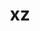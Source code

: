 ---
title: "xz"
layout: cache
categories: [package, v0.22.1]
meta: {"versions": ["5.4.6"], "compilers": ["apple-clang@=15.0.0", "cce@=15.0.1", "gcc@=10.2.1", "gcc@=10.3.0", "gcc@=11.1.0", "gcc@=11.4.0", "gcc@=12.3.0", "gcc@=7.3.1", "gcc@=7.5.0", "gcc@=9.4.0", "msvc@=19.39.33523", "oneapi@=2023.2.0", "oneapi@=2024.0.0"], "oss": ["amzn2", "centos7", "rhel8", "sle_hpc15", "ubuntu18.04", "ubuntu20.04", "ubuntu22.04", "ventura", "windows10.0.20348"], "platforms": ["darwin", "linux", "windows"], "targets": ["aarch64", "neoverse_n1", "neoverse_v1", "neoverse_v2", "ppc64le", "x86_64", "x86_64_v3", "x86_64_v4", "zen4"], "stacks": ["aws-isc", "aws-isc-aarch64", "aws-pcluster-neoverse_v1", "aws-pcluster-x86_64_v4", "build_systems", "data-vis-sdk", "developer-tools", "developer-tools-manylinux2014", "e4s", "e4s-cray-rhel", "e4s-cray-sles", "e4s-neoverse-v2", "e4s-neoverse_v1", "e4s-oneapi", "e4s-power", "e4s-rocm-external", "ml-darwin-aarch64-mps", "ml-linux-x86_64-cpu", "ml-linux-x86_64-cuda", "radiuss", "radiuss-aws", "radiuss-aws-aarch64", "root", "tutorial", "windows-vis"], "num_specs": 24, "num_specs_by_stack": {"root": 24, "ml-darwin-aarch64-mps": 1, "aws-isc-aarch64": 2, "radiuss-aws-aarch64": 2, "aws-pcluster-neoverse_v1": 2, "aws-isc": 1, "radiuss-aws": 1, "e4s-cray-rhel": 1, "aws-pcluster-x86_64_v4": 2, "developer-tools-manylinux2014": 1, "build_systems": 1, "radiuss": 1, "developer-tools": 1, "e4s-power": 1, "e4s-cray-sles": 1, "e4s-neoverse_v1": 1, "data-vis-sdk": 1, "e4s-neoverse-v2": 1, "tutorial": 2, "ml-linux-x86_64-cuda": 1, "e4s-rocm-external": 1, "ml-linux-x86_64-cpu": 1, "e4s": 1, "e4s-oneapi": 1, "windows-vis": 1}}
spec_details: [{"hash": "nrzvy3emno3sqpjnhppe2xfq7okvzyml", "compiler": "apple-clang@=15.0.0", "versions": ["5.4.6"], "os": "ventura", "platform": "darwin", "target": "aarch64", "variants": ["build_system=autotools", "libs=shared,static", "~pic"], "stacks": ["root", "ml-darwin-aarch64-mps"], "size": "-", "tarball": "https://binaries.spack.io/releases/v0.22.1/build_cache/darwin-ventura-aarch64/apple-clang-15.0.0/xz-5.4.6/darwin-ventura-aarch64-apple-clang-15.0.0-xz-5.4.6-nrzvy3emno3sqpjnhppe2xfq7okvzyml.spack"}, {"hash": "3tpdtz4cqtuymb42xdsczvmqjtfbisvv", "compiler": "gcc@=7.3.1", "versions": ["5.4.6"], "os": "amzn2", "platform": "linux", "target": "aarch64", "variants": ["build_system=autotools", "libs=shared,static", "+pic"], "stacks": ["root", "aws-isc-aarch64"], "size": "-", "tarball": "https://binaries.spack.io/releases/v0.22.1/build_cache/linux-amzn2-aarch64/gcc-7.3.1/xz-5.4.6/linux-amzn2-aarch64-gcc-7.3.1-xz-5.4.6-3tpdtz4cqtuymb42xdsczvmqjtfbisvv.spack"}, {"hash": "2esqg2zpnajkrdbets2vww4ew3u4atzr", "compiler": "gcc@=7.3.1", "versions": ["5.4.6"], "os": "amzn2", "platform": "linux", "target": "aarch64", "variants": ["build_system=autotools", "libs=shared,static", "~pic"], "stacks": ["root", "radiuss-aws-aarch64"], "size": "-", "tarball": "https://binaries.spack.io/releases/v0.22.1/build_cache/linux-amzn2-aarch64/gcc-7.3.1/xz-5.4.6/linux-amzn2-aarch64-gcc-7.3.1-xz-5.4.6-2esqg2zpnajkrdbets2vww4ew3u4atzr.spack"}, {"hash": "scmjpyjgowv73xdtrgt7e2kmxdakme4i", "compiler": "gcc@=12.3.0", "versions": ["5.4.6"], "os": "amzn2", "platform": "linux", "target": "neoverse_n1", "variants": ["build_system=autotools", "libs=shared,static", "~pic"], "stacks": ["root", "aws-pcluster-neoverse_v1"], "size": "-", "tarball": "https://binaries.spack.io/releases/v0.22.1/build_cache/linux-amzn2-neoverse_n1/gcc-12.3.0/xz-5.4.6/linux-amzn2-neoverse_n1-gcc-12.3.0-xz-5.4.6-scmjpyjgowv73xdtrgt7e2kmxdakme4i.spack"}, {"hash": "s2zx4zk2mbeeayynp7ugc3mhiod6wser", "compiler": "gcc@=7.3.1", "versions": ["5.4.6"], "os": "amzn2", "platform": "linux", "target": "neoverse_n1", "variants": ["build_system=autotools", "libs=shared,static", "+pic"], "stacks": ["root", "aws-isc-aarch64"], "size": "-", "tarball": "https://binaries.spack.io/releases/v0.22.1/build_cache/linux-amzn2-neoverse_n1/gcc-7.3.1/xz-5.4.6/linux-amzn2-neoverse_n1-gcc-7.3.1-xz-5.4.6-s2zx4zk2mbeeayynp7ugc3mhiod6wser.spack"}, {"hash": "eple554o4l55mtzwx6azfgf2uuh2g56v", "compiler": "gcc@=7.3.1", "versions": ["5.4.6"], "os": "amzn2", "platform": "linux", "target": "neoverse_n1", "variants": ["build_system=autotools", "libs=shared,static", "~pic"], "stacks": ["root", "radiuss-aws-aarch64"], "size": "-", "tarball": "https://binaries.spack.io/releases/v0.22.1/build_cache/linux-amzn2-neoverse_n1/gcc-7.3.1/xz-5.4.6/linux-amzn2-neoverse_n1-gcc-7.3.1-xz-5.4.6-eple554o4l55mtzwx6azfgf2uuh2g56v.spack"}, {"hash": "lyfc72a6fmuafe5qub6h6nd67vg6jsdz", "compiler": "gcc@=7.3.1", "versions": ["5.4.6"], "os": "amzn2", "platform": "linux", "target": "x86_64_v3", "variants": ["build_system=autotools", "libs=shared,static", "+pic"], "stacks": ["root", "aws-isc"], "size": "-", "tarball": "https://binaries.spack.io/releases/v0.22.1/build_cache/linux-amzn2-x86_64_v3/gcc-7.3.1/xz-5.4.6/linux-amzn2-x86_64_v3-gcc-7.3.1-xz-5.4.6-lyfc72a6fmuafe5qub6h6nd67vg6jsdz.spack"}, {"hash": "ppjvf5oqs2runkmecm5hsaukde3issls", "compiler": "gcc@=7.3.1", "versions": ["5.4.6"], "os": "amzn2", "platform": "linux", "target": "x86_64_v3", "variants": ["build_system=autotools", "libs=shared,static", "~pic"], "stacks": ["root", "radiuss-aws"], "size": "-", "tarball": "https://binaries.spack.io/releases/v0.22.1/build_cache/linux-amzn2-x86_64_v3/gcc-7.3.1/xz-5.4.6/linux-amzn2-x86_64_v3-gcc-7.3.1-xz-5.4.6-ppjvf5oqs2runkmecm5hsaukde3issls.spack"}, {"hash": "b4qzsffl3cuqlynzpzvyr63kpz6775ao", "compiler": "gcc@=12.3.0", "versions": ["5.4.6"], "os": "amzn2", "platform": "linux", "target": "neoverse_v1", "variants": ["build_system=autotools", "libs=shared,static", "~pic"], "stacks": ["root", "aws-pcluster-neoverse_v1"], "size": "-", "tarball": "https://binaries.spack.io/releases/v0.22.1/build_cache/linux-amzn2-neoverse_v1/gcc-12.3.0/xz-5.4.6/linux-amzn2-neoverse_v1-gcc-12.3.0-xz-5.4.6-b4qzsffl3cuqlynzpzvyr63kpz6775ao.spack"}, {"hash": "dgm72rk2mqwusbuahtwtgipnasymqhyp", "compiler": "cce@=15.0.1", "versions": ["5.4.6"], "os": "rhel8", "platform": "linux", "target": "zen4", "variants": ["build_system=autotools", "libs=shared,static", "+pic"], "stacks": ["root", "e4s-cray-rhel"], "size": "-", "tarball": "https://binaries.spack.io/releases/v0.22.1/build_cache/linux-rhel8-zen4/cce-15.0.1/xz-5.4.6/linux-rhel8-zen4-cce-15.0.1-xz-5.4.6-dgm72rk2mqwusbuahtwtgipnasymqhyp.spack"}, {"hash": "svdckudjxpgxh26trhfb4zklrjiaogt3", "compiler": "oneapi@=2023.2.0", "versions": ["5.4.6"], "os": "amzn2", "platform": "linux", "target": "x86_64_v3", "variants": ["build_system=autotools", "libs=shared,static", "~pic"], "stacks": ["root", "aws-pcluster-x86_64_v4"], "size": "-", "tarball": "https://binaries.spack.io/releases/v0.22.1/build_cache/linux-amzn2-x86_64_v3/oneapi-2023.2.0/xz-5.4.6/linux-amzn2-x86_64_v3-oneapi-2023.2.0-xz-5.4.6-svdckudjxpgxh26trhfb4zklrjiaogt3.spack"}, {"hash": "opqnuonndok2hrbfj6yihn2o6kbo7bsp", "compiler": "oneapi@=2023.2.0", "versions": ["5.4.6"], "os": "amzn2", "platform": "linux", "target": "x86_64_v4", "variants": ["build_system=autotools", "libs=shared,static", "~pic"], "stacks": ["root", "aws-pcluster-x86_64_v4"], "size": "-", "tarball": "https://binaries.spack.io/releases/v0.22.1/build_cache/linux-amzn2-x86_64_v4/oneapi-2023.2.0/xz-5.4.6/linux-amzn2-x86_64_v4-oneapi-2023.2.0-xz-5.4.6-opqnuonndok2hrbfj6yihn2o6kbo7bsp.spack"}, {"hash": "gcgspkyh7guwoqqyvfdsxxylrxp55wug", "compiler": "gcc@=10.2.1", "versions": ["5.4.6"], "os": "centos7", "platform": "linux", "target": "x86_64_v3", "variants": ["build_system=autotools", "libs=shared,static", "~pic"], "stacks": ["root", "developer-tools-manylinux2014"], "size": "-", "tarball": "https://binaries.spack.io/releases/v0.22.1/build_cache/linux-centos7-x86_64_v3/gcc-10.2.1/xz-5.4.6/linux-centos7-x86_64_v3-gcc-10.2.1-xz-5.4.6-gcgspkyh7guwoqqyvfdsxxylrxp55wug.spack"}, {"hash": "krjrhts5yo2bfv7kah5xvxujzvih6gl5", "compiler": "gcc@=7.5.0", "versions": ["5.4.6"], "os": "ubuntu18.04", "platform": "linux", "target": "x86_64_v3", "variants": ["build_system=autotools", "libs=shared,static", "~pic"], "stacks": ["root", "build_systems", "radiuss", "developer-tools"], "size": "-", "tarball": "https://binaries.spack.io/releases/v0.22.1/build_cache/linux-ubuntu18.04-x86_64_v3/gcc-7.5.0/xz-5.4.6/linux-ubuntu18.04-x86_64_v3-gcc-7.5.0-xz-5.4.6-krjrhts5yo2bfv7kah5xvxujzvih6gl5.spack"}, {"hash": "zzzsr3jypmfoxu43uf7j4ojdhkawxvou", "compiler": "gcc@=9.4.0", "versions": ["5.4.6"], "os": "ubuntu20.04", "platform": "linux", "target": "ppc64le", "variants": ["build_system=autotools", "libs=shared,static", "+pic"], "stacks": ["root", "e4s-power"], "size": "-", "tarball": "https://binaries.spack.io/releases/v0.22.1/build_cache/linux-ubuntu20.04-ppc64le/gcc-9.4.0/xz-5.4.6/linux-ubuntu20.04-ppc64le-gcc-9.4.0-xz-5.4.6-zzzsr3jypmfoxu43uf7j4ojdhkawxvou.spack"}, {"hash": "sppdfglw2pafbmt5glkcrvi265czaeki", "compiler": "gcc@=10.3.0", "versions": ["5.4.6"], "os": "sle_hpc15", "platform": "linux", "target": "x86_64_v4", "variants": ["build_system=autotools", "libs=shared,static", "+pic"], "stacks": ["root", "e4s-cray-sles"], "size": "-", "tarball": "https://binaries.spack.io/releases/v0.22.1/build_cache/linux-sle_hpc15-x86_64_v4/gcc-10.3.0/xz-5.4.6/linux-sle_hpc15-x86_64_v4-gcc-10.3.0-xz-5.4.6-sppdfglw2pafbmt5glkcrvi265czaeki.spack"}, {"hash": "fbxp2y3bwm6eqoremgg3jtespqwcrznm", "compiler": "gcc@=11.4.0", "versions": ["5.4.6"], "os": "ubuntu22.04", "platform": "linux", "target": "neoverse_v1", "variants": ["build_system=autotools", "libs=shared,static", "+pic"], "stacks": ["root", "e4s-neoverse_v1"], "size": "-", "tarball": "https://binaries.spack.io/releases/v0.22.1/build_cache/linux-ubuntu22.04-neoverse_v1/gcc-11.4.0/xz-5.4.6/linux-ubuntu22.04-neoverse_v1-gcc-11.4.0-xz-5.4.6-fbxp2y3bwm6eqoremgg3jtespqwcrznm.spack"}, {"hash": "cli2dxf56mqmf52l64hkwqmwjsgtxgsv", "compiler": "gcc@=11.1.0", "versions": ["5.4.6"], "os": "ubuntu20.04", "platform": "linux", "target": "x86_64_v3", "variants": ["build_system=autotools", "libs=shared,static", "~pic"], "stacks": ["root", "data-vis-sdk"], "size": "-", "tarball": "https://binaries.spack.io/releases/v0.22.1/build_cache/linux-ubuntu20.04-x86_64_v3/gcc-11.1.0/xz-5.4.6/linux-ubuntu20.04-x86_64_v3-gcc-11.1.0-xz-5.4.6-cli2dxf56mqmf52l64hkwqmwjsgtxgsv.spack"}, {"hash": "2lhxakpomqbkpyho2zugg45hgan2pj65", "compiler": "gcc@=11.4.0", "versions": ["5.4.6"], "os": "ubuntu22.04", "platform": "linux", "target": "neoverse_v2", "variants": ["build_system=autotools", "libs=shared,static", "+pic"], "stacks": ["root", "e4s-neoverse-v2"], "size": "-", "tarball": "https://binaries.spack.io/releases/v0.22.1/build_cache/linux-ubuntu22.04-neoverse_v2/gcc-11.4.0/xz-5.4.6/linux-ubuntu22.04-neoverse_v2-gcc-11.4.0-xz-5.4.6-2lhxakpomqbkpyho2zugg45hgan2pj65.spack"}, {"hash": "syttnntihi6n463mupmgl5e7kp5izxkz", "compiler": "gcc@=11.4.0", "versions": ["5.4.6"], "os": "ubuntu22.04", "platform": "linux", "target": "x86_64_v3", "variants": ["build_system=autotools", "libs=shared,static", "~pic"], "stacks": ["tutorial", "root", "ml-linux-x86_64-cuda", "e4s-rocm-external", "ml-linux-x86_64-cpu"], "size": "-", "tarball": "https://binaries.spack.io/releases/v0.22.1/build_cache/linux-ubuntu22.04-x86_64_v3/gcc-11.4.0/xz-5.4.6/linux-ubuntu22.04-x86_64_v3-gcc-11.4.0-xz-5.4.6-syttnntihi6n463mupmgl5e7kp5izxkz.spack"}, {"hash": "m3ishajr7w5cyd6oggqmevpo7v2y7rok", "compiler": "gcc@=11.4.0", "versions": ["5.4.6"], "os": "ubuntu22.04", "platform": "linux", "target": "x86_64_v3", "variants": ["build_system=autotools", "libs=shared,static", "+pic"], "stacks": ["root", "e4s"], "size": "-", "tarball": "https://binaries.spack.io/releases/v0.22.1/build_cache/linux-ubuntu22.04-x86_64_v3/gcc-11.4.0/xz-5.4.6/linux-ubuntu22.04-x86_64_v3-gcc-11.4.0-xz-5.4.6-m3ishajr7w5cyd6oggqmevpo7v2y7rok.spack"}, {"hash": "f6uktq2hopxosoevmt3bnj4zspedph32", "compiler": "oneapi@=2024.0.0", "versions": ["5.4.6"], "os": "ubuntu22.04", "platform": "linux", "target": "x86_64_v3", "variants": ["build_system=autotools", "libs=shared,static", "+pic"], "stacks": ["root", "e4s-oneapi"], "size": "-", "tarball": "https://binaries.spack.io/releases/v0.22.1/build_cache/linux-ubuntu22.04-x86_64_v3/oneapi-2024.0.0/xz-5.4.6/linux-ubuntu22.04-x86_64_v3-oneapi-2024.0.0-xz-5.4.6-f6uktq2hopxosoevmt3bnj4zspedph32.spack"}, {"hash": "f7j6s4z7xrbfnxmgb5qixyrqxmmrwcwn", "compiler": "gcc@=12.3.0", "versions": ["5.4.6"], "os": "ubuntu22.04", "platform": "linux", "target": "x86_64_v3", "variants": ["build_system=autotools", "libs=shared,static", "~pic"], "stacks": ["root", "tutorial"], "size": "-", "tarball": "https://binaries.spack.io/releases/v0.22.1/build_cache/linux-ubuntu22.04-x86_64_v3/gcc-12.3.0/xz-5.4.6/linux-ubuntu22.04-x86_64_v3-gcc-12.3.0-xz-5.4.6-f7j6s4z7xrbfnxmgb5qixyrqxmmrwcwn.spack"}, {"hash": "yidzm2jfgddqfgjpf3oplfjqxz7qjzur", "compiler": "msvc@=19.39.33523", "versions": ["5.4.6"], "os": "windows10.0.20348", "platform": "windows", "target": "x86_64", "variants": ["build_system=msbuild", "libs=shared,static", "~pic"], "stacks": ["root", "windows-vis"], "size": "-", "tarball": "https://binaries.spack.io/releases/v0.22.1/build_cache/windows-windows10.0.20348-x86_64/msvc-19.39.33523/xz-5.4.6/windows-windows10.0.20348-x86_64-msvc-19.39.33523-xz-5.4.6-yidzm2jfgddqfgjpf3oplfjqxz7qjzur.spack"}]
---